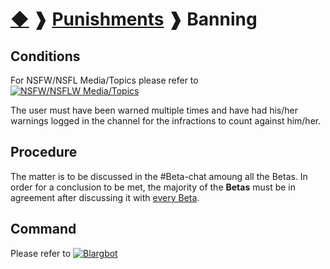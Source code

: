 # [◆](/../../) ❱ [Punishments](/Punishments) ❱ Banning

## Conditions
For NSFW/NSFL Media/Topics please refer to [![NSFW/NSFLW Media/Topics](https://img.shields.io/badge/Transfer_Rank-informational?logo=lastpass)](/Infractions/NSFWNSFLWMedia.md)

The user must have been warned multiple times and have had his/her warnings logged in the channel for the infractions to count against him/her.

## Procedure

The matter is to be discussed in the #Beta-chat amoung all the Betas. In order for a conclusion to be met, the majority of the **Betas** must be in agreement after discussing it with <ins>every Beta</ins>.

## Command
Please refer to [![Blargbot](https://img.shields.io/badge/Transfer_Rank-informational?logo=lastpass)](/Bots/Blargbot.md)

<!-- TAGS --> <!-- ban banning NSFW NSFL -->
